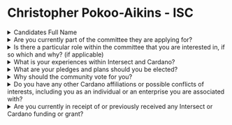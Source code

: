 # Christopher Pokoo-Aikins - ISC

<details>

<summary>Candidates Full Name</summary>

Christopher Pokoo-Aikins

</details>



<details>

<summary>Are you currently part of the committee they are applying for?</summary>

No

</details>



<details>

<summary>Is there a particular role within the committee that you are interested in, if so which and why? (if applicable)</summary>

I am particularly interested in a role within the Intersect Steering Committee, as it aligns with both my professional expertise and my passion for ensuring the long-term sustainability of the Cardano ecosystem. With my master’s degree in finance, I have a strong foundation in resource allocation, strategic financial planning, and governance, which would allow me to contribute effectively to the committee’s overarching decision-making processes. As a long-term ADA holder since 2017, I am deeply committed to Cardano's success and believe that the Steering Committee plays a critical role in shaping its future. In addition to my financial background, my experience in project reviews, moderation, and voting within Catalyst gives me a well-rounded understanding of how funds are distributed to drive impactful projects.

By serving on the Steering Committee, I can help ensure that resources are allocated efficiently, transparently, and in a way that promotes both decentralization and inclusivity. I am particularly committed to advocating for underrepresented communities, leveraging my involvement with WADA (West Africa Decentralised Alliance) to ensure that voices from diverse regions are considered in key decisions. This role would allow me to contribute to the high-level governance and strategy of Cardano while applying my expertise in finance to foster equitable growth.

</details>



<details>

<summary>What is your experiences within Intersect and Cardano?</summary>

I have been a founding member of Intersect since July 2024 and have been deeply satisfied with the opportunity to help shape the Cardano architecture through this organization. I have been an ADA holder since 2017, purchasing my first tokens that I proudly continue to hold today. Additionally, I am an active member of WADA (West Africa Decentralised Alliance), where we focus on unlocking the potential of Africa and its diaspora through decentralized technologies.

Within the broader Cardano community, I actively contribute to the Catalyst project by reviewing proposals, moderating projects, and voting. This hands-on involvement across multiple facets of the ecosystem provides me with a well-rounded perspective on the challenges and opportunities within Cardano.

</details>



<details>

<summary>What are your pledges and plans should you be elected?</summary>

Should I be elected to the Intersect Steering Committee, my key pledge is to ensure that our decisions are made with transparency, inclusivity, and long-term sustainability in mind. With my background in finance, I will focus on creating strategic, data-driven frameworks for resource allocation, ensuring that every decision aligns with the mission and growth of the Cardano ecosystem.

</details>



<details>

<summary>Why should the community vote for you?</summary>

The community should vote for me because I bring a unique blend of financial expertise, technical knowledge, and a deep commitment to Cardano’s long-term success. With master’s degrees in both finance and computer applications, I am well-equipped to contribute to the strategic and financial oversight required for the Intersect Steering Committee. My background allows me to approach decisions from both an analytical and a technological perspective, ensuring that we allocate resources efficiently and in a way that promotes sustainable growth.

</details>



<details>

<summary>Do you have any other Cardano affiliations or possible conflicts of interests, including you as an individual or an enterprise you are associated with?</summary>

No

</details>



<details>

<summary>Are you currently in receipt of or previously received any Intersect or Cardano funding or grant?</summary>

No

</details>
